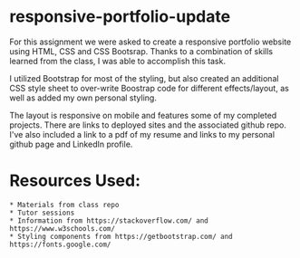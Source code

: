 # responsive-portfolio-update

For this assignment we were asked to create a responsive portfolio website using HTML, CSS and CSS Bootsrap. Thanks to a combination of skills learned from the class, I was able to accomplish this task.

I utilized Bootstrap for most of the styling, but also created an additional CSS style sheet to over-write Boostrap code for different effects/layout, as well as added my own personal styling. 

The layout is responsive on mobile and features some of my completed projects. There are links to deployed sites and the associated github repo. I've also included a link to a pdf of my resume and links to my personal github page and LinkedIn profile. 


# Resources Used:
    * Materials from class repo
    * Tutor sessions
    * Information from https://stackoverflow.com/ and https://www.w3schools.com/
    * Styling components from https://getbootstrap.com/ and https://fonts.google.com/